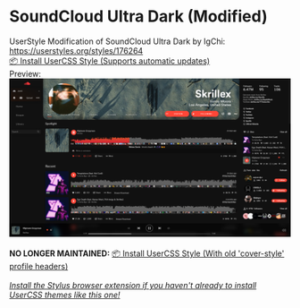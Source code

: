 # SoundCloud Ultra Dark (Modified)
UserStyle Modification of SoundCloud Ultra Dark by IgChi: https://userstyles.org/styles/176264 <br>
[📦 Install UserCSS Style (Supports automatic updates)](https://github.com/JunkiEDM/scultradark/raw/master/SC-UltraDark-MOD.user.css) <br>
Preview: <br>
![Preview](preview.png) <br> <br>
**NO LONGER MAINTAINED:** [📦 Install UserCSS Style (With old 'cover-style' profile headers)](https://github.com/JunkiEDM/scultradark/raw/master/SC-UltraDark-MOD-oldheader.user.css) <br> <br>
*[Install the Stylus browser extension if you haven't already to install UserCSS themes like this one!](https://chrome.google.com/webstore/detail/stylus/clngdbkpkpeebahjckkjfobafhncgmne)* <br>
